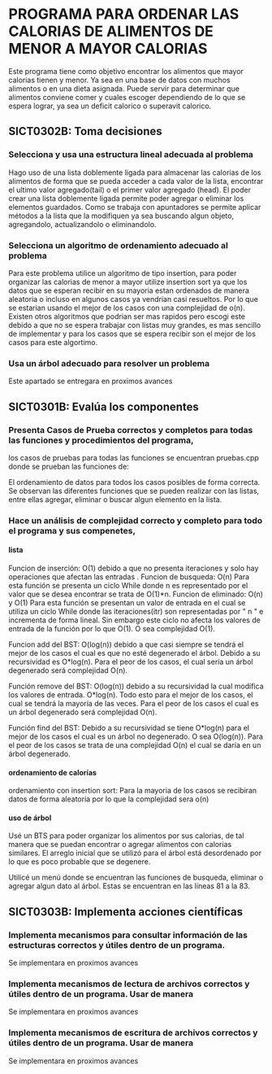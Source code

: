 # PROGRAMA PARA ORDENAR LAS CALORIAS DE ALIMENTOS DE MENOR A MAYOR CALORIAS
Este programa tiene como objetivo encontrar los alimentos que mayor calorias tienen y menor. Ya sea en una base de datos con muchos alimentos o en una dieta asignada. 
Puede servir para determinar que alimentos conviene comer y cuales escoger dependiendo de lo que se espera lograr, ya sea un deficit calorico o superavit calorico.
## SICT0302B: Toma decisiones 

### Selecciona y usa una estructura lineal adecuada al problema

Hago uso de una lista doblemente ligada para almacenar las calorias de los alimentos de forma que se pueda acceder a cada valor de la lista, encontrar el ultimo valor agregado(tail) o el primer valor agregado (head). El poder crear una lista doblemente ligada permite poder agregar o eliminar los elementos guardados. Como se trabaja con apuntadores se permite aplicar métodos a la lista que la modifiquen ya sea buscando algun objeto, agregandolo, actualizandolo o eliminandolo. 


### Selecciona un algoritmo de ordenamiento adecuado al problema

Para este problema utilice un algoritmo de tipo insertion, para poder organizar las calorias de menor a mayor utilize insertion sort ya que los datos que se esperan recibir en su mayoria estan ordenados de manera aleatoria o incluso en algunos casos ya vendrian casi resueltos. Por lo que se estarian usando el mejor de los casos con una complejidad de o(n). Existen otros algoritmos que podrian ser mas rapidos pero escogi este debido a que no se espera trabajar con listas muy grandes,  es mas sencillo de implementar y para los casos que se espera recibir son el mejor de los casos para este algortimo.

### Usa un árbol adecuado para resolver un problema

Este apartado se entregara en proximos avances

## SICT0301B: Evalúa los componentes

### Presenta Casos de Prueba correctos y completos para todas las funciones y procedimientos del programa,

los casos de pruebas para todas las funciones se encuentran pruebas.cpp donde se prueban las funciones de: 

El ordenamiento de datos para todos los casos posibles de forma correcta.
Se observan las diferentes funciones que se pueden realizar con las listas, entre ellas agregar, eliminar o buscar algun elemento en la lista.


### Hace un análisis de complejidad correcto y completo para todo el programa y sus compenetes,

#### lista 
 Funcion de inserción: O(1) debido a que no presenta iteraciones y solo hay operaciones que  afectan  las entradas .
 Funcion de busqueda: O(n)  Para esta función se presenta un ciclo While donde n es representado por el valor que se desea encontrar se trata de O(1)*n. 
 Funcion de eliminado: O(n) y O(1) 
Para esta función se presentan un valor de entrada en el cual se utiliza un ciclo While donde las iteraciones(itr) son representadas por " n " e incrementa de forma lineal. Sin embargo este ciclo no afecta los valores de entrada de la función por lo que O(1). O sea complejidad O(1).

Funcion add del BST: O(log(n)) debido a que casi siempre se tendrá el mejor de los casos el cual es que no esté degenerado el árbol. Debido a su recursividad es O*log(n). Para el peor de los casos, el cual sería un árbol degenerado será complejidad O(n).

Función remove del BST: O(log(n)) debido a su recursividad la cual modifica los valores de entrada. O*log(n). Todo esto para el mejor de los casos, el cual se tendrá la mayoría de las veces. Para el peor de los casos el cual es un árbol degenerado será complejidad O(n).

Función find del BST: Debido a su recursividad se tiene O*log(n) para el mejor de los casos el cual es un árbol no degenerado. O sea O(log(n)). Para el peor de los casos se trata de una complejidad O(n) el cual se daría en un árbol degenerado.


#### ordenamiento de calorías

ordenamiento con insertion sort:  Para la mayoria de los casos se recibiran datos de forma aleatoria por lo que la complejidad sera o(n)

#### uso de árbol

Usé un BTS para poder organizar los alimentos por sus calorias, de tal manera que se puedan encontrar o agregar alimentos con calorias similares. El arreglo inicial que se utilizó para el árbol está desordenado por lo que es poco probable que se degenere.

Utilicé un menú donde se encuentran las funciones de busqueda, eliminar o agregar algun dato al árbol. Estas se encuentran en las líneas 81 a la 83.

## SICT0303B: Implementa acciones científicas 
### Implementa mecanismos para consultar información de las estructuras correctos y útiles dentro de un programa.

Se implementara en proximos avances

### Implementa mecanismos de lectura de archivos correctos y útiles dentro de un programa. Usar de manera
Se implementara en proximos avances

### Implementa mecanismos de escritura de archivos correctos y útiles dentro de un programa. Usar de manera
Se implementara en proximos avances
